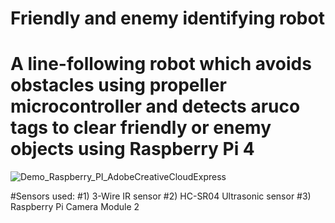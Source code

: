 # Friendly and enemy identifying robot

# A line-following robot which avoids obstacles using propeller microcontroller and detects aruco tags to clear friendly or enemy objects using Raspberry Pi 4

![Demo_Raspberry_PI_AdobeCreativeCloudExpress](https://user-images.githubusercontent.com/69100847/169695477-4041b40b-ea27-42e2-9d6c-75fdb35a57bb.gif)


#Sensors used:
#1) 3-Wire IR sensor
#2) HC-SR04 Ultrasonic sensor
#3) Raspberry Pi Camera Module 2